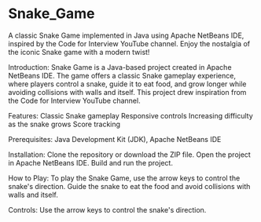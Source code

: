 # Snake_Game
A classic Snake Game implemented in Java using Apache NetBeans IDE, inspired by the Code for Interview YouTube channel. Enjoy the nostalgia of the iconic Snake game with a modern twist!

Introduction:
Snake Game is a Java-based project created in Apache NetBeans IDE. The game offers a classic Snake gameplay experience, where players control a snake, guide it to eat food, and grow longer while avoiding collisions with walls and itself. This project drew inspiration from the Code for Interview YouTube channel.

Features:
Classic Snake gameplay
Responsive controls
Increasing difficulty as the snake grows
Score tracking

Prerequisites:
Java Development Kit (JDK),
Apache NetBeans IDE

Installation:
Clone the repository or download the ZIP file.
Open the project in Apache NetBeans IDE.
Build and run the project.

How to Play:
To play the Snake Game, use the arrow keys to control the snake's direction. Guide the snake to eat the food and avoid collisions with walls and itself.

Controls:
Use the arrow keys to control the snake's direction.
